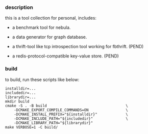 ### description
this is a tool collection for personal, includes:

- a benchmark tool for nebula.

- a data generator for graph database.

- a thrift-tool like tcp introspection tool working for fbthrift. (PEND)

- a redis-protocol-compatible key-value store. (PEND)

### build

to build, run these scripts like below:

```
installdir=...
includedir=...
librarydir=...
mkdir build
cmake -S . -B build                                    \
    -DCMAKE_EXPORT_COMPILE_COMMANDS=ON                 \
    -DCMAKE_INSTALL_PREFIX="${installdir}"             \
    -DCMAKE_INCLUDE_PATH="${includedir}"               \
    -DCMAKE_LIBRARY_PATH="${librarydir}"
make VERBOSE=1 -C build/
```


